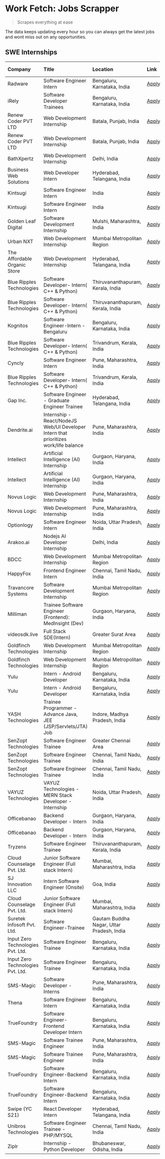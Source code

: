 # Work Fetch: Jobs Scrapper
> Scrapes everything at ease

The data keeps updating every hour so you can always get the latest jobs and wont miss out on any opportunities.

## SWE Internships
<!--START_SECTION:workfetch-->
| Company                           | Title                                                                                | Location                                  | Link                                                                                                                                                                                                                                                                                                | Date Posted   |
|:----------------------------------|:-------------------------------------------------------------------------------------|:------------------------------------------|:----------------------------------------------------------------------------------------------------------------------------------------------------------------------------------------------------------------------------------------------------------------------------------------------------|:--------------|
| Radware                           | Software Engineer Intern                                                             | Bengaluru, Karnataka, India               | [Apply](https://in.linkedin.com/jobs/view/software-engineer-intern-at-radware-3853451625?position=40&pageNum=0&refId=uMQO6h7gAdTKYymO9DthRA%3D%3D&trackingId=dAxkGkcap188REb%2Bus9HSg%3D%3D&trk=public_jobs_jserp-result_search-card)                                                               | 2024-03-19    |
| iRely                             | Software Developer Trainees                                                          | Bengaluru, Karnataka, India               | [Apply](https://in.linkedin.com/jobs/view/software-developer-trainees-at-irely-3860566039?position=2&pageNum=0&refId=uMQO6h7gAdTKYymO9DthRA%3D%3D&trackingId=0YhgYb3ediKbWtB4Es7%2FOw%3D%3D&trk=public_jobs_jserp-result_search-card)                                                               | 2024-03-18    |
| Renew Coder PVT LTD               | Web Development Internship                                                           | Batala, Punjab, India                     | [Apply](https://in.linkedin.com/jobs/view/web-development-internship-at-renew-coder-pvt-ltd-3862795103?position=54&pageNum=0&refId=uMQO6h7gAdTKYymO9DthRA%3D%3D&trackingId=QmfnjDrcwOiensejtJk6FA%3D%3D&trk=public_jobs_jserp-result_search-card)                                                   | 2024-03-18    |
| Renew Coder PVT LTD               | Web Development Internship                                                           | Batala, Punjab, India                     | [Apply](https://in.linkedin.com/jobs/view/web-development-internship-at-renew-coder-pvt-ltd-3862795103?position=4&pageNum=5&refId=dVq0ZS7z7VwTvDmGnHzTuQ%3D%3D&trackingId=ukOj6KSRxTo1hlBHm9x8vQ%3D%3D&trk=public_jobs_jserp-result_search-card)                                                    | 2024-03-18    |
| BathXpertz                        | Web Development Internship                                                           | Delhi, India                              | [Apply](https://in.linkedin.com/jobs/view/web-development-internship-at-bathxpertz-3862793654?position=4&pageNum=7&refId=saBcaGTEg2wUrSBVTmTuig%3D%3D&trackingId=3i%2FYfgqewUAqJ3pK8Y7%2Fjw%3D%3D&trk=public_jobs_jserp-result_search-card)                                                         | 2024-03-18    |
| Business Web Solutions            | Web Developer Intern                                                                 | Hyderabad, Telangana, India               | [Apply](https://in.linkedin.com/jobs/view/web-developer-intern-at-business-web-solutions-3860721170?position=42&pageNum=0&refId=uMQO6h7gAdTKYymO9DthRA%3D%3D&trackingId=ZB6BWlj2HXyWtx4gmbIdxw%3D%3D&trk=public_jobs_jserp-result_search-card)                                                      | 2024-03-17    |
| Kintsugi                          | Software Engineer Intern                                                             | India                                     | [Apply](https://in.linkedin.com/jobs/view/software-engineer-intern-at-kintsugi-3857074071?position=52&pageNum=0&refId=uMQO6h7gAdTKYymO9DthRA%3D%3D&trackingId=eZJSVrvlfX%2BreRF2ik35aQ%3D%3D&trk=public_jobs_jserp-result_search-card)                                                              | 2024-03-16    |
| Kintsugi                          | Software Engineer Intern                                                             | India                                     | [Apply](https://in.linkedin.com/jobs/view/software-engineer-intern-at-kintsugi-3857074071?position=2&pageNum=5&refId=dVq0ZS7z7VwTvDmGnHzTuQ%3D%3D&trackingId=EJyLKDN6QFqfc1Cdke6eZQ%3D%3D&trk=public_jobs_jserp-result_search-card)                                                                 | 2024-03-16    |
| Golden Leaf Digital               | Software Development Internship                                                      | Mulshi, Maharashtra, India                | [Apply](https://in.linkedin.com/jobs/view/software-development-internship-at-golden-leaf-digital-3858085305?position=6&pageNum=0&refId=uMQO6h7gAdTKYymO9DthRA%3D%3D&trackingId=tFzKtaMMaZZbUylc%2FH7A0Q%3D%3D&trk=public_jobs_jserp-result_search-card)                                             | 2024-03-15    |
| Urban NXT                         | Web Development Internship                                                           | Mumbai Metropolitan Region                | [Apply](https://in.linkedin.com/jobs/view/web-development-internship-at-urban-nxt-3858090142?position=50&pageNum=0&refId=uMQO6h7gAdTKYymO9DthRA%3D%3D&trackingId=AWiQAY%2F3oy2kucDr0endhw%3D%3D&trk=public_jobs_jserp-result_search-card)                                                           | 2024-03-15    |
| The Affordable Organic Store      | Web Development Internship                                                           | Hyderabad, Telangana, India               | [Apply](https://in.linkedin.com/jobs/view/web-development-internship-at-the-affordable-organic-store-3858081880?position=6&pageNum=7&refId=saBcaGTEg2wUrSBVTmTuig%3D%3D&trackingId=uF090tEjQ%2FfZijwhaPQyqg%3D%3D&trk=public_jobs_jserp-result_search-card)                                         | 2024-03-15    |
| Blue Ripples Technologies         | Software Developer- Intern( C++ & Python)                                            | Thiruvananthapuram, Kerala, India         | [Apply](https://in.linkedin.com/jobs/view/software-developer-intern-c%2B%2B-python-at-blue-ripples-technologies-3855594494?position=30&pageNum=0&refId=uMQO6h7gAdTKYymO9DthRA%3D%3D&trackingId=P6l4kurdau2PgCuX2FU%2BCg%3D%3D&trk=public_jobs_jserp-result_search-card)                             | 2024-03-14    |
| Blue Ripples Technologies         | Software Developer- Intern( C++ & Python)                                            | Thiruvananthapuram, Kerala, India         | [Apply](https://in.linkedin.com/jobs/view/software-developer-intern-c%2B%2B-python-at-blue-ripples-technologies-3855594494?position=5&pageNum=2&refId=LBVwtM95%2B4ZbjjCv2BtAFw%3D%3D&trackingId=lzoFMDqj6deQyNQM2P%2FVkw%3D%3D&trk=public_jobs_jserp-result_search-card)                            | 2024-03-14    |
| Kognitos                          | Software Engineer-Intern -Bengaluru                                                  | Bengaluru, Karnataka, India               | [Apply](https://in.linkedin.com/jobs/view/software-engineer-intern-bengaluru-at-kognitos-3855361239?position=9&pageNum=0&refId=uMQO6h7gAdTKYymO9DthRA%3D%3D&trackingId=NPdqChNB8gWZnloALs9YLg%3D%3D&trk=public_jobs_jserp-result_search-card)                                                       | 2024-03-13    |
| Blue Ripples Technologies         | Software Developer- Intern( C++  & Python)                                           | Trivandrum, Kerala, India                 | [Apply](https://in.linkedin.com/jobs/view/software-developer-intern-c%2B%2B-python-at-blue-ripples-technologies-3856150730?position=33&pageNum=0&refId=uMQO6h7gAdTKYymO9DthRA%3D%3D&trackingId=imcCXZXUS5XhayMWvv8PiQ%3D%3D&trk=public_jobs_jserp-result_search-card)                               | 2024-03-13    |
| Cyncly                            | Software Engineer Intern                                                             | Pune, Maharashtra, India                  | [Apply](https://in.linkedin.com/jobs/view/software-engineer-intern-at-cyncly-3853990178?position=39&pageNum=0&refId=uMQO6h7gAdTKYymO9DthRA%3D%3D&trackingId=Nc2v2Cgj0qlkArp0DcqWdw%3D%3D&trk=public_jobs_jserp-result_search-card)                                                                  | 2024-03-13    |
| Blue Ripples Technologies         | Software Developer- Intern( C++  & Python)                                           | Trivandrum, Kerala, India                 | [Apply](https://in.linkedin.com/jobs/view/software-developer-intern-c%2B%2B-python-at-blue-ripples-technologies-3856150730?position=8&pageNum=2&refId=LBVwtM95%2B4ZbjjCv2BtAFw%3D%3D&trackingId=77cVTmVA27O99rDDFc5FEw%3D%3D&trk=public_jobs_jserp-result_search-card)                              | 2024-03-13    |
| Gap Inc.                          | Software Engineer - Graduate Engineer Trainee                                        | Hyderabad, Telangana, India               | [Apply](https://in.linkedin.com/jobs/view/software-engineer-graduate-engineer-trainee-at-gap-inc-3853818960?position=7&pageNum=0&refId=uMQO6h7gAdTKYymO9DthRA%3D%3D&trackingId=EPzPVPcugfNIaN0sOu42yw%3D%3D&trk=public_jobs_jserp-result_search-card)                                               | 2024-03-12    |
| Dendrite.ai                       | Internship - React/NodeJS Web/UI Developer Intern that prioritizes work/life balance | Pune, Maharashtra, India                  | [Apply](https://in.linkedin.com/jobs/view/internship-react-nodejs-web-ui-developer-intern-that-prioritizes-work-life-balance-at-dendrite-ai-3853583200?position=47&pageNum=0&refId=uMQO6h7gAdTKYymO9DthRA%3D%3D&trackingId=5EYocsPxxZn%2Bb6ix6vt4Rw%3D%3D&trk=public_jobs_jserp-result_search-card) | 2024-03-12    |
| Intellect                         | Artificial Intelligence (AI) Internship                                              | Gurgaon, Haryana, India                   | [Apply](https://in.linkedin.com/jobs/view/artificial-intelligence-ai-internship-at-intellect-3853356821?position=59&pageNum=0&refId=uMQO6h7gAdTKYymO9DthRA%3D%3D&trackingId=foNfCeMKH%2Fg0JdCnBRWbZg%3D%3D&trk=public_jobs_jserp-result_search-card)                                                | 2024-03-11    |
| Intellect                         | Artificial Intelligence (AI) Internship                                              | Gurgaon, Haryana, India                   | [Apply](https://in.linkedin.com/jobs/view/artificial-intelligence-ai-internship-at-intellect-3853356821?position=9&pageNum=5&refId=dVq0ZS7z7VwTvDmGnHzTuQ%3D%3D&trackingId=UBNh68tVuCPtZyK4lrK0Xg%3D%3D&trk=public_jobs_jserp-result_search-card)                                                   | 2024-03-11    |
| Novus Logic                       | Web Development Internship                                                           | Pune, Maharashtra, India                  | [Apply](https://in.linkedin.com/jobs/view/web-development-internship-at-novus-logic-3850815684?position=51&pageNum=0&refId=uMQO6h7gAdTKYymO9DthRA%3D%3D&trackingId=SnyfeJ%2BotuB%2B9ctcec1CbQ%3D%3D&trk=public_jobs_jserp-result_search-card)                                                       | 2024-03-08    |
| Novus Logic                       | Web Development Internship                                                           | Pune, Maharashtra, India                  | [Apply](https://in.linkedin.com/jobs/view/web-development-internship-at-novus-logic-3850815684?position=1&pageNum=5&refId=dVq0ZS7z7VwTvDmGnHzTuQ%3D%3D&trackingId=tCbuXkhliNE%2FuIQILH0Xwg%3D%3D&trk=public_jobs_jserp-result_search-card)                                                          | 2024-03-08    |
| Optionlogy                        | Software Engineer Intern                                                             | Noida, Uttar Pradesh, India               | [Apply](https://in.linkedin.com/jobs/view/software-engineer-intern-at-optionlogy-3845429997?position=2&pageNum=7&refId=saBcaGTEg2wUrSBVTmTuig%3D%3D&trackingId=JyAVPfnJiXbJE7uUys2uHQ%3D%3D&trk=public_jobs_jserp-result_search-card)                                                               | 2024-03-08    |
| Arakoo.ai                         | Nodejs AI Developer Internship                                                       | Delhi, India                              | [Apply](https://in.linkedin.com/jobs/view/nodejs-ai-developer-internship-at-arakoo-ai-3850810935?position=10&pageNum=7&refId=saBcaGTEg2wUrSBVTmTuig%3D%3D&trackingId=HG60CljXj18YTlcAszVG8w%3D%3D&trk=public_jobs_jserp-result_search-card)                                                         | 2024-03-08    |
| BDCC                              | Web Development Internship                                                           | Mumbai Metropolitan Region                | [Apply](https://in.linkedin.com/jobs/view/web-development-internship-at-bdcc-3849712398?position=37&pageNum=0&refId=uMQO6h7gAdTKYymO9DthRA%3D%3D&trackingId=xEUXyuLu8QyhfOp1xMJBog%3D%3D&trk=public_jobs_jserp-result_search-card)                                                                  | 2024-03-07    |
| HappyFox                          | Frontend Engineer Intern                                                             | Chennai, Tamil Nadu, India                | [Apply](https://in.linkedin.com/jobs/view/frontend-engineer-intern-at-happyfox-3848357951?position=44&pageNum=0&refId=uMQO6h7gAdTKYymO9DthRA%3D%3D&trackingId=KAbUie5O2zs%2B4bOdnWJssg%3D%3D&trk=public_jobs_jserp-result_search-card)                                                              | 2024-03-07    |
| Travancore Systems                | Software Development Internship                                                      | Mumbai Metropolitan Region                | [Apply](https://in.linkedin.com/jobs/view/software-development-internship-at-travancore-systems-3847706952?position=12&pageNum=0&refId=uMQO6h7gAdTKYymO9DthRA%3D%3D&trackingId=0BMwXIoq47DKL2I0keoeMQ%3D%3D&trk=public_jobs_jserp-result_search-card)                                               | 2024-03-05    |
| Milliman                          | Trainee Software Engineer (Frontend): MedInsight (Dev)                               | Gurgaon, Haryana, India                   | [Apply](https://in.linkedin.com/jobs/view/trainee-software-engineer-frontend-medinsight-dev-at-milliman-3792874280?position=10&pageNum=0&refId=uMQO6h7gAdTKYymO9DthRA%3D%3D&trackingId=l%2FzDXYxlOozcT7AIs6IcvA%3D%3D&trk=public_jobs_jserp-result_search-card)                                     | 2024-03-01    |
| videosdk.live                     | Full Stack SDE(Intern)                                                               | Greater Surat Area                        | [Apply](https://in.linkedin.com/jobs/view/full-stack-sde-intern-at-videosdk-live-3842945056?position=7&pageNum=7&refId=saBcaGTEg2wUrSBVTmTuig%3D%3D&trackingId=yaG7bN2C85HCPAmzMCvrow%3D%3D&trk=public_jobs_jserp-result_search-card)                                                               | 2024-02-29    |
| Goldfinch Technologies            | Web Development Internship                                                           | Mumbai Metropolitan Region                | [Apply](https://in.linkedin.com/jobs/view/web-development-internship-at-goldfinch-technologies-3837823879?position=53&pageNum=0&refId=uMQO6h7gAdTKYymO9DthRA%3D%3D&trackingId=vaZz%2BelXzozgItLO9iXcZQ%3D%3D&trk=public_jobs_jserp-result_search-card)                                              | 2024-02-22    |
| Goldfinch Technologies            | Web Development Internship                                                           | Mumbai Metropolitan Region                | [Apply](https://in.linkedin.com/jobs/view/web-development-internship-at-goldfinch-technologies-3837823879?position=3&pageNum=5&refId=dVq0ZS7z7VwTvDmGnHzTuQ%3D%3D&trackingId=KRD4PPlaO8BN29ZdKgCgfw%3D%3D&trk=public_jobs_jserp-result_search-card)                                                 | 2024-02-22    |
| Yulu                              | Intern - Android Developer                                                           | Bengaluru, Karnataka, India               | [Apply](https://in.linkedin.com/jobs/view/intern-android-developer-at-yulu-3834459982?position=56&pageNum=0&refId=uMQO6h7gAdTKYymO9DthRA%3D%3D&trackingId=vQ%2BGcxMYbZjirbnGJMsPlQ%3D%3D&trk=public_jobs_jserp-result_search-card)                                                                  | 2024-02-19    |
| Yulu                              | Intern - Android Developer                                                           | Bengaluru, Karnataka, India               | [Apply](https://in.linkedin.com/jobs/view/intern-android-developer-at-yulu-3834459982?position=6&pageNum=5&refId=dVq0ZS7z7VwTvDmGnHzTuQ%3D%3D&trackingId=%2F%2BHvyWqOF%2BkTfbPrvcE00A%3D%3D&trk=public_jobs_jserp-result_search-card)                                                               | 2024-02-19    |
| YASH Technologies                 | Trainee Programmer - Advance Java, JEE (JSP/Servlets/JTA) Job                        | Indore, Madhya Pradesh, India             | [Apply](https://in.linkedin.com/jobs/view/trainee-programmer-advance-java-jee-jsp-servlets-jta-job-at-yash-technologies-3811759183?position=22&pageNum=0&refId=uMQO6h7gAdTKYymO9DthRA%3D%3D&trackingId=p2lxizZbVubHBUJcj2Qleg%3D%3D&trk=public_jobs_jserp-result_search-card)                       | 2024-02-13    |
| SenZopt Technologies              | Software Engineer Trainee                                                            | Greater Chennai Area                      | [Apply](https://in.linkedin.com/jobs/view/software-engineer-trainee-at-senzopt-technologies-3827688781?position=38&pageNum=0&refId=uMQO6h7gAdTKYymO9DthRA%3D%3D&trackingId=c9%2FBBF1ocJLqCeocmT6AnQ%3D%3D&trk=public_jobs_jserp-result_search-card)                                                 | 2024-02-12    |
| SenZopt Technologies              | Software Engineer Trainee                                                            | Chennai, Tamil Nadu, India                | [Apply](https://in.linkedin.com/jobs/view/software-engineer-trainee-at-senzopt-technologies-3827686880?position=58&pageNum=0&refId=uMQO6h7gAdTKYymO9DthRA%3D%3D&trackingId=HD%2BhrXKlUClhuncTPXqW%2BA%3D%3D&trk=public_jobs_jserp-result_search-card)                                               | 2024-02-12    |
| SenZopt Technologies              | Software Engineer Trainee                                                            | Chennai, Tamil Nadu, India                | [Apply](https://in.linkedin.com/jobs/view/software-engineer-trainee-at-senzopt-technologies-3827686880?position=8&pageNum=5&refId=dVq0ZS7z7VwTvDmGnHzTuQ%3D%3D&trackingId=KrdNfr4yD5cnbx5XHbYhQQ%3D%3D&trk=public_jobs_jserp-result_search-card)                                                    | 2024-02-12    |
| VAYUZ Technologies                | VAYUZ Technologies - MERN Stack Developer - Internship                               | Noida, Uttar Pradesh, India               | [Apply](https://in.linkedin.com/jobs/view/vayuz-technologies-mern-stack-developer-internship-at-vayuz-technologies-3822619356?position=1&pageNum=7&refId=saBcaGTEg2wUrSBVTmTuig%3D%3D&trackingId=YCH0nmWliKJ2JdSYU9DBsQ%3D%3D&trk=public_jobs_jserp-result_search-card)                             | 2024-02-10    |
| Officebanao                       | Backend Developer - Intern                                                           | Gurgaon, Haryana, India                   | [Apply](https://in.linkedin.com/jobs/view/backend-developer-intern-at-officebanao-3814263731?position=28&pageNum=0&refId=uMQO6h7gAdTKYymO9DthRA%3D%3D&trackingId=wKSyds7hE7b3hvZ0orjsfA%3D%3D&trk=public_jobs_jserp-result_search-card)                                                             | 2024-01-31    |
| Officebanao                       | Backend Developer - Intern                                                           | Gurgaon, Haryana, India                   | [Apply](https://in.linkedin.com/jobs/view/backend-developer-intern-at-officebanao-3814263731?position=3&pageNum=2&refId=LBVwtM95%2B4ZbjjCv2BtAFw%3D%3D&trackingId=1LSiYfX1KvSxajmM%2Fktflg%3D%3D&trk=public_jobs_jserp-result_search-card)                                                          | 2024-01-31    |
| Tryzens                           | Software Engineer Trainee                                                            | Thiruvananthapuram, Kerala, India         | [Apply](https://in.linkedin.com/jobs/view/software-engineer-trainee-at-tryzens-3809363491?position=43&pageNum=0&refId=uMQO6h7gAdTKYymO9DthRA%3D%3D&trackingId=agYc%2FpDY0mOdObW7O%2BZZtA%3D%3D&trk=public_jobs_jserp-result_search-card)                                                            | 2024-01-18    |
| Cloud Counselage Pvt. Ltd.        | Junior Software Engineer (Full stack Intern)                                         | Mumbai, Maharashtra, India                | [Apply](https://in.linkedin.com/jobs/view/junior-software-engineer-full-stack-intern-at-cloud-counselage-pvt-ltd-3803132814?position=27&pageNum=0&refId=uMQO6h7gAdTKYymO9DthRA%3D%3D&trackingId=QdbXHtaa88v6xgWoI1nSbA%3D%3D&trk=public_jobs_jserp-result_search-card)                              | 2024-01-11    |
| SJ Innovation LLC                 | Intern Software Engineer (Onsite)                                                    | Goa, India                                | [Apply](https://in.linkedin.com/jobs/view/intern-software-engineer-onsite-at-sj-innovation-llc-3799959011?position=48&pageNum=0&refId=uMQO6h7gAdTKYymO9DthRA%3D%3D&trackingId=Q3V1k8ipniP1FBOw9n1xig%3D%3D&trk=public_jobs_jserp-result_search-card)                                                | 2024-01-11    |
| Cloud Counselage Pvt. Ltd.        | Junior Software Engineer (Full stack Intern)                                         | Mumbai, Maharashtra, India                | [Apply](https://in.linkedin.com/jobs/view/junior-software-engineer-full-stack-intern-at-cloud-counselage-pvt-ltd-3803132814?position=2&pageNum=2&refId=LBVwtM95%2B4ZbjjCv2BtAFw%3D%3D&trackingId=3AXdNZ7Y%2BoqZsxkiKijWTg%3D%3D&trk=public_jobs_jserp-result_search-card)                           | 2024-01-11    |
| Suretek Infosoft Pvt. Ltd.        | Software Engineer-Trainee                                                            | Gautam Buddha Nagar, Uttar Pradesh, India | [Apply](https://in.linkedin.com/jobs/view/software-engineer-trainee-at-suretek-infosoft-pvt-ltd-3800934643?position=24&pageNum=0&refId=uMQO6h7gAdTKYymO9DthRA%3D%3D&trackingId=bRK5h%2BZxYEi7kX%2FBougTpw%3D%3D&trk=public_jobs_jserp-result_search-card)                                           | 2024-01-09    |
| Input Zero Technologies Pvt. Ltd. | Software Engineer Trainee                                                            | Bengaluru, Karnataka, India               | [Apply](https://in.linkedin.com/jobs/view/software-engineer-trainee-at-input-zero-technologies-pvt-ltd-3800927643?position=31&pageNum=0&refId=uMQO6h7gAdTKYymO9DthRA%3D%3D&trackingId=ksEvXfjaMIvZS9U5r%2FrUIw%3D%3D&trk=public_jobs_jserp-result_search-card)                                      | 2024-01-09    |
| Input Zero Technologies Pvt. Ltd. | Software Engineer Trainee                                                            | Bengaluru, Karnataka, India               | [Apply](https://in.linkedin.com/jobs/view/software-engineer-trainee-at-input-zero-technologies-pvt-ltd-3800927643?position=6&pageNum=2&refId=LBVwtM95%2B4ZbjjCv2BtAFw%3D%3D&trackingId=pSVAes%2BM4qp5r%2BxBvLUxPQ%3D%3D&trk=public_jobs_jserp-result_search-card)                                   | 2024-01-09    |
| SMS-Magic                         | Software Developer -Interns                                                          | Pune, Maharashtra, India                  | [Apply](https://in.linkedin.com/jobs/view/software-developer-interns-at-sms-magic-3799485343?position=36&pageNum=0&refId=uMQO6h7gAdTKYymO9DthRA%3D%3D&trackingId=NBbZkHCroU%2B4kY%2B4Ua22Yw%3D%3D&trk=public_jobs_jserp-result_search-card)                                                         | 2024-01-05    |
| Thena                             | Software Engineer Intern                                                             | Bengaluru, Karnataka, India               | [Apply](https://in.linkedin.com/jobs/view/software-engineer-intern-at-thena-3778731751?position=18&pageNum=0&refId=uMQO6h7gAdTKYymO9DthRA%3D%3D&trackingId=kFQ%2Fi07Rbyv%2BB9OnznFgzA%3D%3D&trk=public_jobs_jserp-result_search-card)                                                               | 2023-12-05    |
| TrueFoundry                       | Software Engineer- Frontend Developer Intern                                         | Bengaluru, Karnataka, India               | [Apply](https://in.linkedin.com/jobs/view/software-engineer-frontend-developer-intern-at-truefoundry-3790095058?position=17&pageNum=0&refId=uMQO6h7gAdTKYymO9DthRA%3D%3D&trackingId=SK1rChOKdHEZoHdYHtiSHg%3D%3D&trk=public_jobs_jserp-result_search-card)                                          | 2023-11-24    |
| SMS-Magic                         | Software Trainee Engineer                                                            | Pune, Maharashtra, India                  | [Apply](https://in.linkedin.com/jobs/view/software-trainee-engineer-at-sms-magic-3761409781?position=29&pageNum=0&refId=uMQO6h7gAdTKYymO9DthRA%3D%3D&trackingId=%2Bca2xzWCpdp6oSCMgcUjzQ%3D%3D&trk=public_jobs_jserp-result_search-card)                                                            | 2023-11-16    |
| SMS-Magic                         | Software Trainee Engineer                                                            | Pune, Maharashtra, India                  | [Apply](https://in.linkedin.com/jobs/view/software-trainee-engineer-at-sms-magic-3761409781?position=4&pageNum=2&refId=LBVwtM95%2B4ZbjjCv2BtAFw%3D%3D&trackingId=4LChPHnrY3UGceJFiCyrhw%3D%3D&trk=public_jobs_jserp-result_search-card)                                                             | 2023-11-16    |
| TrueFoundry                       | Software Engineer-Backend Intern                                                     | Bengaluru, Karnataka, India               | [Apply](https://in.linkedin.com/jobs/view/software-engineer-backend-intern-at-truefoundry-3779508170?position=32&pageNum=0&refId=uMQO6h7gAdTKYymO9DthRA%3D%3D&trackingId=Np6fK1b8HDctmTM8YdNk9w%3D%3D&trk=public_jobs_jserp-result_search-card)                                                     | 2023-11-10    |
| TrueFoundry                       | Software Engineer-Backend Intern                                                     | Bengaluru, Karnataka, India               | [Apply](https://in.linkedin.com/jobs/view/software-engineer-backend-intern-at-truefoundry-3779508170?position=7&pageNum=2&refId=LBVwtM95%2B4ZbjjCv2BtAFw%3D%3D&trackingId=vUadyXxlZECDTU5vTdWr%2FA%3D%3D&trk=public_jobs_jserp-result_search-card)                                                  | 2023-11-10    |
| Swipe (YC S21)                    | React Developer Intern                                                               | Hyderabad, Telangana, India               | [Apply](https://in.linkedin.com/jobs/view/react-developer-intern-at-swipe-yc-s21-3737600089?position=19&pageNum=0&refId=uMQO6h7gAdTKYymO9DthRA%3D%3D&trackingId=9%2FVsLXN7DjTv1rAr7gqp1Q%3D%3D&trk=public_jobs_jserp-result_search-card)                                                            | 2023-10-13    |
| Unibros Technologies              | Software Engineer Trainee - PHP/MYSQL                                                | Chennai, Tamil Nadu, India                | [Apply](https://in.linkedin.com/jobs/view/software-engineer-trainee-php-mysql-at-unibros-technologies-3656599241?position=41&pageNum=0&refId=uMQO6h7gAdTKYymO9DthRA%3D%3D&trackingId=odeW%2BEhOTcYAMiJpJw85mQ%3D%3D&trk=public_jobs_jserp-result_search-card)                                       | 2023-06-12    |
| Ziplr                             | Internship - Python Developer                                                        | Bhubaneswar, Odisha, India                | [Apply](https://in.linkedin.com/jobs/view/internship-python-developer-at-ziplr-3645677592?position=5&pageNum=7&refId=saBcaGTEg2wUrSBVTmTuig%3D%3D&trackingId=o3vJG7KiN9cEfQzQRYseWw%3D%3D&trk=public_jobs_jserp-result_search-card)                                                                 | 2023-06-02    |
<!--END_SECTION:workfetch-->
